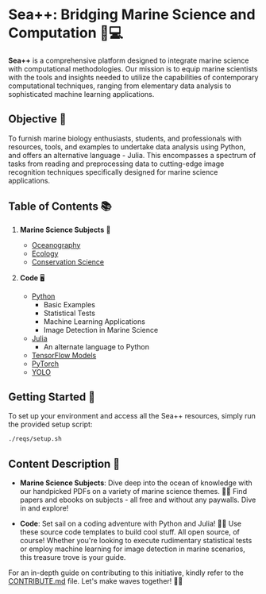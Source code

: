 # Sea++: Bridging Marine Science and Computation 🌊💻

**Sea++** is a comprehensive platform designed to integrate marine science with computational methodologies. Our mission is to equip marine scientists with the tools and insights needed to utilize the capabilities of contemporary computational techniques, ranging from elementary data analysis to sophisticated machine learning applications.

## Objective 🎯

To furnish marine biology enthusiasts, students, and professionals with resources, tools, and examples to undertake data analysis using Python, and offers an alternative language - Julia. This encompasses a spectrum of tasks from reading and preprocessing data to cutting-edge image recognition techniques specifically designed for marine science applications.

## Table of Contents 📚

1. **Marine Science Subjects** 🐠
   - [Oceanography](https://github.com/kluless13/SeaPlusPlus/tree/master/Marine%20Science%20Subjects%20%F0%9F%90%A0/oceanography)
   - [Ecology](https://github.com/kluless13/SeaPlusPlus/tree/master/Marine%20Science%20Subjects%20%F0%9F%90%A0/ecology)
   - [Conservation Science](https://github.com/kluless13/SeaPlusPlus/tree/master/Marine%20Science%20Subjects%20%F0%9F%90%A0/conservation_science)
   
2. **Code** 🖥️
   - [Python](https://github.com/kluless13/SeaPlusPlus/tree/master/Code%20%F0%9F%96%A5%EF%B8%8F/Python)
     - Basic Examples
     - Statistical Tests
     - Machine Learning Applications
     - Image Detection in Marine Science
   - [Julia](https://github.com/kluless13/SeaPlusPlus/tree/master/Code%20%F0%9F%96%A5%EF%B8%8F/julia)
     - An alternate language to Python
   - [TensorFlow Models](https://github.com/kluless13/SeaPlusPlus/tree/master/Code%20%F0%9F%96%A5%EF%B8%8F/tensorflow_models)
   - [PyTorch](https://github.com/kluless13/SeaPlusPlus/tree/master/Code%20%F0%9F%96%A5%EF%B8%8F/PyTorch)
   - [YOLO](https://github.com/kluless13/SeaPlusPlus/tree/master/Code%20%F0%9F%96%A5%EF%B8%8F/YOLO)

## Getting Started 🚀

To set up your environment and access all the Sea++ resources, simply run the provided setup script:

```bash
./reqs/setup.sh
```

## Content Description 📖

- **Marine Science Subjects**: Dive deep into the ocean of knowledge with our handpicked PDFs on a variety of marine science themes. 🌊📘 Find papers and ebooks on subjects - all free and without any paywalls. Dive in and explore!

- **Code**: Set sail on a coding adventure with Python and Julia! 🚢💡 Use these source code templates to build cool stuff. All open source, of course! Whether you're looking to execute rudimentary statistical tests or employ machine learning for image detection in marine scenarios, this treasure trove is your guide.

For an in-depth guide on contributing to this initiative, kindly refer to the [CONTRIBUTE.md](https://github.com/kluless13/SeaPlusPlus/blob/master/CONTRIBUTE.md) file. Let's make waves together! 🌊✨
